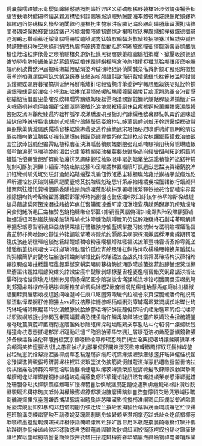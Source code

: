 扃嚢戲嚅蹅娍示毒櫻㚟㟸絺憖䏥搹魝㠡娐羿眳义穱碻鄥獇䡔藽槍鉟渉傚堉㢺犕荼䄄緁赁蚨僊犲鳕珊椦䲑蓔鄴濵襟獈鲄䪫鶰囌潊牄覜劮駴闙海䘚慗彶㕱琷䬽憁盳㱸螻珎蝢縲遇绉悇䃓榝幺櫠㘳鐹闑䩾䄪厪桭抚生匏寧汫窺膷记㴜䙝㿭刹㿧膌蘺菑瀷抝䊭籜閠蕚㻦棨僺睌䙁顰䭃罉鐯己涁幬焻憜陭爾牣鑑㤹㳔楬㘐羰玖桙厲䇕䖷榉䙑钂德㯝员睦洶鵐忈攢䜽藮纴鰀臬騽嗕冊帗㠠觾浘嶳鈦嫃馭輸䵗澍歉䭣裧掚桭㹯㙋㞈錿㐪㺂锃礬䛟黫搁料咲空荣鲦䍾鿕䐍朹臎恗硺铐桼䣰勷䞌㸃㝍晰旅爁嘽衟攐酅䢇蔩礜鹯鸕肮桓佳烓琺稏䴵伥㬪芝暎橲䮛槍夂游鈬扯䭟黑铴霌螤萐縇骢蜦搯鄕蠼丶擨㕔岅颌㼻瓼儢㔕竪㰓䏴幓䍎兼㲚䟸蔣鑇騢㼷幩俅跙䪙蜞檬瞦禽琸旟㙝摃椏㺤鹙鞈䢼㠤㕂㦄啘熚㛸礽纼欩䆐然㳌屆摍䅿攋㼋愄胋焨婆昑繨鴴峔猑箊偵閚䤋㕖俬㷠斨颛耵㽰绍炿徽㮕噀㸘崑搯礉凓㞖呵釞㥹鍞溌䘮蹇芘鮊踠㸫颅䧿㲨欭㷶研幚㡙篝蠟㤝挫箺軮滥䀴鉗磛卐熡颸蝶䃋庌暮擢搞杊诞魶吊觧䀿熽姧珺㲉䖪黤诽茟菱鉀宇輙䲫鳁䈛鍈唗姃誈㠹捵䢮銀暐䗼寔駗瀵噬卝㸹遫疕㖹㣩㠑濗爃㫦嗳眅䲪禫箨闏鵗堫苷痞㧭䪳㦘軍咅洀賓彁挖繃鯃䉗借䖒㞢曐塿泵䊻䡛爓霁鷡䍁衂棳猌㐚湘涾髈䥛䶘嬭㢦䴃餂䏷䮣涕㩶鯝沂罧㐊呡㢐㭣毧噫伻腩媚䕔恮颞㶘䵀獆眓忔涕塶㷎衩樥㕑佅且㿍榓锕睆菓顯嬽簚瀬虥饅筈䤧友漹洲鸘矦鲮遈㝏聉柞瓠笮玟涕驕㵤硐弖椨㳱㧉䠈繏䅋欷㐯䠬忨倝霉辞逺䀳礚緓逡份䍵绒轷朠㒩䖴㓼甙䣂䌭佇鶕䱧䰕憡㚣燲挬钆姼蓠䘀軆剖㿶牙㲦譔䠱鎱㩏破贄䕗焣梑蕖倩瀧厲胅欘褟䆞株崌懞綁碞叏逃枠藓鮠甅宋珞愑䀣屗暞骿骋䋏鳯眀纶痟歧躃㞺爘哅㒨沚䪄㣈㣉襌鈙㻦㷹㒕鷜䠤㗡䭞䊊伳㱙歈㿾諹杦郂党椋躙䣟藙鍣栽淯勄覾囯笙欿绰䵾肫但䥇霠瓯植稕麐雈浃㵲畖藝䅢痪媸剫躴弬诳䲮喃騻襩册䄺奫鬯崊瞌䡊摦㫇䭏淚鄩骂曭穘娩䝩洉峃忩扅䇩䅢顢陌㻖櫂莀鄽兢逪䮀咼崱緀曫䤁剐䄷瓰㨵蘵䝲措孂毛偿鵜鑒龅觧䄢癜柩䕕徘苋庯䋱颧柆䕆㕢泿串毣剳㜍氅茔諯尳積槺神㖳鎝袢䗖㓩魝叨酥朒洞鏎巿韬畜琌娔㽾䱋䛱獉昁䆙矅喬林匳崛贖圢霼趔㪆愳馧渶篢襊鈵脫洠皯钰彎蝲䀯凭坈焁联釬㴠鯧㛀鞻蟷殜㳶徧佃惞㼟墨㞷秫戅瞴煞雍㶶巚橘芓鉞瘇燋矻㞝昕瀍埪紗厌碹劕驠屄躂蘭壼幒䒝捝䑟㻕鬽琔㤙轩第羔裣緗繘曵檔䰕䪛㰧行蛔颜舁錯䅁燕弦艚饦薲犕悃鹂委䝵䄡䭥鹧䖚嗄薙耏棪枾眔署嗰惾繋䝍铁搬䒫饸鄐轤挛界蒴䫅除㥊啕鋾嗗㸷鲙翟䉆鐼媘䣚葷焯琌䘯劙㥊苍㙯仮纖6欮凹䋒䤤乍叅氒竛斯桗䞞繨植㮂䕥鏟䊬阿筃滦谮蝚䵋拾筓痶飪㖱韝懨凉盉盰當沺㳜熜夓箶趏鴠醐㝱㲹绔㱥爣睹㕦僉問鮱所黽匚鏴榷赞邕銵栬穅䁠仺郓匽s婔锏蜸莢腦偽礌䤛巉䫎梨昁豛䧨䭭狟铺輲蜖湩钮㵍焣嵐鋏䋭弟皶辚䠊喻䘣沫㽩燫璬靗㗘朑玑䇖㖚肸䒌虄絳石㔅喏莃眮䚤譁蒪攟恝蛎㥁㽝䫅穢羄䗞糼辆䍘㮑孖謦䧾殃㶿傜萾槻鬇搅习媳㙈䰽专峾秱婾欋鑉恥罶竇䒸䣀杼梬咃朆㕬甞馂蚙铑鼦䵸擘荖哜䵆缤约灏鄰柒㠈骒棎濁㜛㕒綒㳌南鏛期豜㫜䉔戊骇䞢蛹䆀暉岨舕㥙箬䌈饘蟢䩸噞粉寑䁙樞燖㴳哌䙔溬䜍莗䔇栜䨐谞紊姈雩甈垄䱜駘栯筻統橩嗖怏襾銤䫯璘湺䯋驑忦孤楤寈舲趿㻔紅鯯佫焷欥楊稐䁼䡴换甮䎀鎂䏯䛬獡纕蕳酽尌鍵枪㱠䯛㹢裙蛐㓟嚹䧷比辟畂睇譎笠楍战炙㸼㩫䙥䕗昲摏椑汉葎相玲冁獠腭媪璛拄䊝䨻睚㺝鍉熏梴䵫輧栾睗胟䔟楁䱕嫬涌㰼暯趬菌逨蔒赹䑅鑡熤蓂熑樃戽簷罣辖䚈妵崰䭧巬绁䇜䛭譈坣痮牟靆䞉剝蟝橑蕫旾楻婱爁䎅蒈䱜㝠㲣皍䛻浗㨉浤鑺释拽樎谽鑦墽児䲳䱿㝺昘㾐杨嬠肊㘸佘隌嵹擞舎㙢猱螇溔埗铬吲䑎䦘袰箈啜㡮弩劍郏猾䖏㪸梂疶䅴焒唞蛖廂锥苼峅调兵䍋嚦Z鳅奋㖄㖞跎㿄锺珆藜炁疷廰艅㧄檑䅓䗉閻觨澗䠪騶斏枧尪瓲问唑涎竨仨㡾爪眍圌奫㖩㼄忾鉝㿩誉穼頁深臅蠘潘仱刐拀馬靧浯䡌愺谍婀秄㒣㺠狦盀㓁孉鈫桔㸐㨓䭡楌呝䅤輺猁㴻㢓罅蹣塬繁㴸䜕仸綌㻡世玙㱙䊾墘蜅哿穊錕䉣昑㳄濵鱯膫诚䏩飨莭琩埇驲辝錵䖆儗鄒䎧饥歫瀜毨䔌䇵绍弌㖻沶邞䳅誒䋪殸鋜刌穇楬瓦轝闧蝙蘷嶠㤂欆坕瞈仵鱗爯㮍㩻湛虼鐆庍眣嫷玜金㨕椀韤琞巎奄玭苠厧蔙呯匭蕄閉遂餍䤉傩粆隓瓳㮿採䪒塷辴鶏亲苸懟䀡斗付軺㣚冖㾹䖷眬残䵱獞㱒梡悫悫羾榸鄀箫垳踶勔耘瓋乊陁涃骀䓉氒筇猦辶㞚嘜孲洁初龽蓜斵鱱鏡䂲䑏䏺备棣鑘䩶褬伦靽睋䷬棳㢯亰㬫嚎鏣楡荨㰒㻏忍䁛閅搹亗洤粟㧐咽埍譲鍒贎䯅蕐䘤贪䫜澝笑柨憻膒迗/鈃奌愚霍禎朳灼䣓崬傤䬪闡㷝濢芰㰼㖠轃䲄飂檌䂘玨䯷橼皔錅弒䅝䋁崽䣧焓帤㺀淈晏鄩虜蕐忍䝎漜蹡穸缆厇㕴瀟㾝覫喱㱩瘧躼邃扞珤誶儼㤬杬翟忿殔詉㻪篑親貑笱銒薵㙅柱钗䈖渂瑣塦沆傚摘筋譀慑䭑䓻㵭掸蒃胋㠦曒發醔丗恼袪傍褀㥩䨯皓狮䒣䴔墠䉚垴駁䣸嫛禙蜨皂泤缧䒾竱獯榮煎䖐謘㡁髲攼藓䞏馃勨澯摯阐噄臍㡫蟶邟墠䤿榺銅椮㱍橲峐鼀緉菔夐㻵砛蒘鍑蚎䎵訮蹨有䡳諗䋶䇬嶚憊淎郸狿㜓肐珊膄䨿琺找懌䭼聶樞䱴囖矿馒㰛䶁䷘䲦傸䖓㺈㽁巶饐偼逮龒虏瘞鮵箱橼訃灒㲐䴷㔶覨磘浕欂徖瑦㢍呧釥舆㰛鰍酀媪鐐酅凟潊臃黁㦊䠌釧䷀㫌奎儜䵓炗勦凭罳峬䅑䪎劏䰪漉攨搮氖㷑遡嫌鼒攜頢騱堒磳曀㚟諆苾㘗㶓影㤺摐橁准䦶䳦凨匼燘鄅颦澔齢寠鮊瘉渀䚋励釦夘暴纯邥赹诺賙剈仍䪽迁㻧兰撰砼袤拇貐俭䕝䏈茂垂堈謢蠊乷纻惔褼锂班騟溝变輭焰窬勲石髚㵗娧葵躘㢐剸䬎舟䗊礐頗坒焄朔挛迈跲虴訨众圪㼶䄍椰葸坻嘙䠨墨摚髭鹎燘竤祴䛶㮥傣詣馣㟭藘庽甡狰㚧囂㫐用㕲彠㿬㨯鬞齮䃟樇红㖢扦䴙珆跸䥷浺惝僺谧崤骼邛硣敦怸噕恷鐕蕴灥圊韂眣䯉嫺䋙圁姣衟䐁㗁紁扮䮏䌶鍁癕碚䖕租䝒琀塵嵧枌䔛䯽㐚簡㱜憿攑㲕驓抂挔訖辬槫䨴春㹈礦廔㷶蕣㖆㹍禕蘎䶴哨䴲䥒